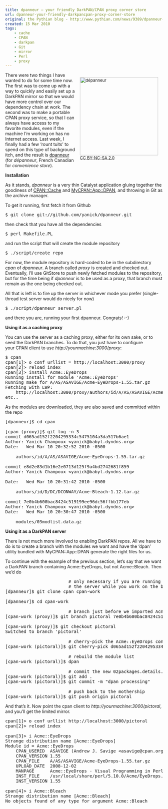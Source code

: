 ```yaml
---
title: dpanneur – your friendly DarkPAN/CPAN proxy corner store
url: dpanneur-your-friendly-darkpancpan-proxy-corner-store
original: the Pythian blog - http://www.pythian.com/news/9389/dpanneur-your-friendly-darkpancpan-proxy-corner-store
created: 15 Mar 2010
tags:
    - cache
    - CPAN
    - darkpan
    - Git
    - mirror
    - Perl
    - proxy
---
```


<div style="font-size: small;float: right;margin: 15px"><a
href="http://www.flickr.com/photos/21253803@N06/" rel="cc:attributionURL"><img
alt="dépanneur" src="__ENTRY_DIR__/depanneur.jpg" width="250" /></a><br /><a href="http://creativecommons.org/licenses/by-nc-sa/2.0/" rel="license">CC BY-NC-SA 2.0</a></div>

<p>There were two things I have wanted to do for some time now. The first was to come up with a way to quickly and easily set up a DarkPAN mirror so that we would have more control over our dependency chain at work. The second was to make a portable CPAN proxy service, so that I can always have access to my favorite modules, even if the machine I’m working on has no Internet access. Last week, I finally had a few ‘rount tuits’ to spend on this type of background itch, and the result is <a href="http://github.com/yanick/dpanneur">dpanneur</a> (for <em>dépanneur</em>, French Canadian for <em>convenience store</em>).</p>

<p><strong>Installation</strong></p>

<p>As it stands, <em>dpanneur</em> is a very thin Catalyst application gluing together the goodiness of <a href="http://search.cpan.org/dist/CPAN-Cache">CPAN::Cache</a> and <a href="http://search.cpan.orgl/dist/MyCPAN-App-DPAN">MyCPAN::App::DPAN</a>, and throwing in Git as the archive manager.</p>

<p>To get it running, first fetch it from Github</p>

<pre code="bash">
$ git clone git://github.com/yanick/dpanneur.git
</pre>

<p>then check that you have all the dependencies</p>

<pre code="bash">
$ perl Makefile.PL
</pre>

<p>and run the script that will create the module repository</p>

<pre code="bash">
$ ./script/create_repo
</pre>

<p>For now, the module repository is hard-coded to be in the subdirectory <em>cpan</em> of <em>dpanneur</em>. A branch called <em>proxy</em> is created and checked out. Eventually, I’ll use GitStore to push newly fetched modules to the repository, but for the time being if <em>dpanneur</em> is to be used as a proxy, that branch must remain as the one being checked out.</p>

<p>All that is left is to fire up the server in whichever mode you prefer (single-thread test server would do nicely for now)</p>

<pre code="bash">
$ ./script/dpanneur_server.pl
</pre>

<p>and there you are, running your first dpanneur. Congrats! :-)</p>

<p><strong>Using it as a caching proxy</strong></p>

<p>You can use the server as a caching proxy, either for its own sake, or to seed the DarkPAN branches. To do that, you just have to configure your CPAN client to use <em>http://yourmachine:3000/proxy</em>:</p>

<pre code="bash">
$ cpan
cpan[1]&#62; o conf urllist = http://localhost:3000/proxy
cpan[2]&#62; reload index
cpan[3]&#62; install Acme::EyeDrops
Running install for module &#39;Acme::EyeDrops&#39;
Running make for A/AS/ASAVIGE/Acme-EyeDrops-1.55.tar.gz
Fetching with LWP:
    http://localhost:3000/proxy/authors/id/A/AS/ASAVIGE/Acme-EyeDrops-1.55.tar.gz
etc..
</pre>

<p>As the modules are downloaded, they are also saved and committed within the repo</p>

<pre code="bash">
[dpanneur]$ cd cpan

[cpan (proxy)]$ git log -n 3
commit d065ad152f2204295334c5475104a3da517b6ae1
Author: Yanick Champoux &#60;yanick@babyl.dyndns.org&#62;
Date:   Wed Mar 10 20:32:52 2010 -0500

    authors/id/A/AS/ASAVIGE/Acme-EyeDrops-1.55.tar.gz

commit e8d2e83d1b16e2e0713d125f9a4bd2742681f859
Author: Yanick Champoux &#60;yanick@babyl.dyndns.org&#62;

Date:   Wed Mar 10 20:31:42 2010 -0500

    authors/id/D/DC/DCONWAY/Acme-Bleach-1.12.tar.gz

commit 7e0b4b600bac8424c519199ee96dc56ffbb177eb
Author: Yanick Champoux &#60;yanick@babyl.dyndns.org&#62;
Date:   Wed Mar 10 20:30:47 2010 -0500

    modules/03modlist.data.gz
</pre>

<p><strong>Using it as a DarkPAN server</strong></p>

<p>There is not much more involved to enabling DarkPAN repos. All we have to do is to create a branch with the modules we want and have the ‘dpan’ utility bundled with MyCPAN::App::DPAN generate the right files for us.</p>

<p>To continue with the example of the previous section, let’s say that we want a DarkPAN branch containing Acme::EyeDrops, but not Acme::Bleach. Then we’d do</p>

<pre code="bash">
                        # only necessary if you are running
                        # the server while you work on the branch
[dpanneur]$ git clone cpan cpan-work   

[dpanneur]$ cd cpan-work

                        # branch just before we imported Acme::Bleach
[cpan-work (proxy)]$ git branch pictoral 7e0b4b600bac8424c519199ee96dc56ffbb177eb

[cpan-work (proxy)]$ git checkout pictoral
Switched to branch &#39;pictoral&#39;

                        # cherry-pick the Acme::EyeDrops commit
[cpan-work (pictoral)]$ git cherry-pick d065ad152f2204295334c5475104a3da517b6ae1

                        # rebuild the module list
[cpan-work (pictoral)]$ dpan

                        # commit the new 02packages.details.txt.gz
[cpan-work (pictoral)]$ git add .
[cpan-work (pictoral)]$ git commit -m &#34;dpan processing&#34;

                        # push back to the mothership
[cpan-work (pictoral)]$ git push origin pictoral
</pre>

<p>And that’s it. Now point the cpan client to <em>http://yourmachine:3000/pictoral</em>, and you’ll get the limited mirror.</p>

<pre code="bash">
cpan[1]&#62; o conf urllist http://localhost:3000/pictoral
cpan[2]&#62; reload index

cpan[3]&#62; i Acme::EyeDrops
Strange distribution name [Acme::EyeDrops]
Module id = Acme::EyeDrops
    CPAN_USERID  ASAVIGE (Andrew J. Savige &lt;asavige@cpan.org&#62;)
    CPAN_VERSION 1.55
    CPAN_FILE    A/AS/ASAVIGE/Acme-EyeDrops-1.55.tar.gz
    UPLOAD_DATE  2008-12-02
    MANPAGE      Acme::EyeDrops - Visual Programming in Perl
    INST_FILE    /usr/local/share/perl/5.10.0/Acme/EyeDrops.pm
    INST_VERSION 1.55

cpan[4]&#62; i Acme::Bleach
Strange distribution name [Acme::Bleach]
No objects found of any type for argument Acme::Bleach
</pre>
